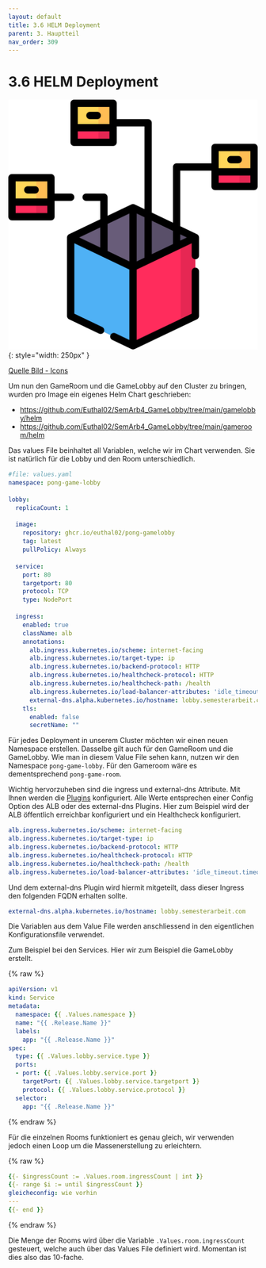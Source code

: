 ```yaml
---
layout: default
title: 3.6 HELM Deployment
parent: 3. Hauptteil
nav_order: 309
---
```


# 3.6 HELM Deployment

![Deployment](../ressources/icons/deploy.png){: style="width: 250px" }

[Quelle Bild - Icons](../anhang/600-quellen.html#64-icons)

Um nun den GameRoom und die GameLobby auf den Cluster zu bringen, wurden pro Image ein eigenes Helm Chart geschrieben:

* <https://github.com/Euthal02/SemArb4_GameLobby/tree/main/gamelobby/helm>
* <https://github.com/Euthal02/SemArb4_GameLobby/tree/main/gameroom/helm>

Das values File beinhaltet all Variablen, welche wir im Chart verwenden. Sie ist natürlich für die Lobby und den Room unterschiedlich.

```yaml
#file: values.yaml
namespace: pong-game-lobby

lobby:
  replicaCount: 1

  image:
    repository: ghcr.io/euthal02/pong-gamelobby
    tag: latest
    pullPolicy: Always

  service:
    port: 80
    targetport: 80
    protocol: TCP
    type: NodePort

  ingress:
    enabled: true
    className: alb
    annotations:
      alb.ingress.kubernetes.io/scheme: internet-facing
      alb.ingress.kubernetes.io/target-type: ip
      alb.ingress.kubernetes.io/backend-protocol: HTTP
      alb.ingress.kubernetes.io/healthcheck-protocol: HTTP
      alb.ingress.kubernetes.io/healthcheck-path: /health
      alb.ingress.kubernetes.io/load-balancer-attributes: 'idle_timeout.timeout_seconds=3600'
      external-dns.alpha.kubernetes.io/hostname: lobby.semesterarbeit.com
    tls: 
      enabled: false
      secretName: ""
```

Für jedes Deployment in unserem Cluster möchten wir einen neuen Namespace erstellen. Dasselbe gilt auch für den GameRoom und die GameLobby. Wie man in diesem Value File sehen kann, nutzen wir den Namespace ``pong-game-lobby``. Für den Gameroom wäre es dementsprechend ``pong-game-room``.

Wichtig hervorzuheben sind die ingress und external-dns Attribute. Mit Ihnen werden die [Plugins](./305-k8s-plugins.html) konfiguriert. Alle Werte entsprechen einer Config Option des ALB oder des external-dns Plugins. Hier zum Beispiel wird der ALB öffentlich erreichbar konfiguriert und ein Healthcheck konfiguriert.

```yaml
alb.ingress.kubernetes.io/scheme: internet-facing
alb.ingress.kubernetes.io/target-type: ip
alb.ingress.kubernetes.io/backend-protocol: HTTP
alb.ingress.kubernetes.io/healthcheck-protocol: HTTP
alb.ingress.kubernetes.io/healthcheck-path: /health
alb.ingress.kubernetes.io/load-balancer-attributes: 'idle_timeout.timeout_seconds=3600'
```

Und dem external-dns Plugin wird hiermit mitgeteilt, dass dieser Ingress den folgenden FQDN erhalten sollte.

```yaml
external-dns.alpha.kubernetes.io/hostname: lobby.semesterarbeit.com
```

Die Variablen aus dem Value File werden anschliessend in den eigentlichen Konfigurationsfile verwendet.

Zum Beispiel bei den Services. Hier wir zum Beispiel die GameLobby erstellt.

{% raw %}

```yaml
apiVersion: v1
kind: Service
metadata:
  namespace: {{ .Values.namespace }}
  name: "{{ .Release.Name }}"
  labels:
    app: "{{ .Release.Name }}"
spec:
  type: {{ .Values.lobby.service.type }}
  ports:
  - port: {{ .Values.lobby.service.port }}
    targetPort: {{ .Values.lobby.service.targetport }}
    protocol: {{ .Values.lobby.service.protocol }}
  selector:
    app: "{{ .Release.Name }}"
```

{% endraw %}

Für die einzelnen Rooms funktioniert es genau gleich, wir verwenden jedoch einen Loop um die Massenerstellung zu erleichtern.

{% raw %}

```yaml
{{- $ingressCount := .Values.room.ingressCount | int }}
{{- range $i := until $ingressCount }}
gleicheconfig: wie vorhin
---
{{- end }}
```

{% endraw %}

Die Menge der Rooms wird über die Variable ``.Values.room.ingressCount`` gesteuert, welche auch über das Values File definiert wird. Momentan ist dies also das 10-fache.
